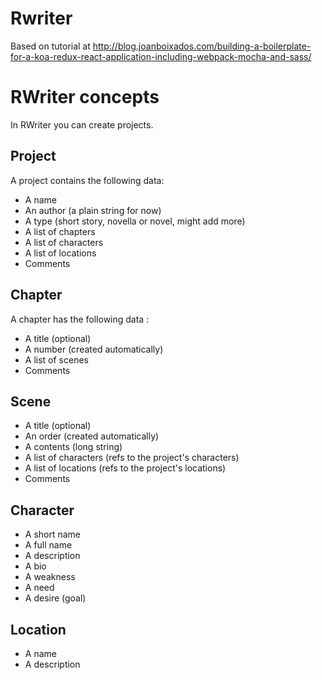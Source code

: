 # Rwriter
Based on tutorial at http://blog.joanboixados.com/building-a-boilerplate-for-a-koa-redux-react-application-including-webpack-mocha-and-sass/

# RWriter concepts
In RWriter you can create projects.
## Project
A project contains the following data:
* A name
* An author (a plain string for now)
* A type (short story, novella or novel, might add more)
* A list of chapters
* A list of characters
* A list of locations
* Comments

## Chapter
A chapter has the following data :
* A title (optional)
* A number (created automatically)
* A list of scenes
* Comments

## Scene
* A title (optional)
* An order (created automatically)
* A contents (long string)
* A list of characters (refs to the project's characters)
* A list of locations (refs to the project's locations)
* Comments 

## Character
* A short name
* A full name
* A description
* A bio
* A weakness
* A need
* A desire (goal)

## Location
* A name
* A description
